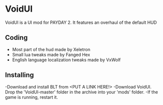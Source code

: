 # VoidUI
VoidUI is a UI mod for PAYDAY 2. It features an overhaul of the default HUD

## Coding
- Most part of the hud made by Xeletron
- Small lua tweaks made by Fanged Hex
- English language localization tweaks made by VxWolf

## Installing
-Download and install BLT from <PUT A LINK HERE!>
-Download VoidUI. Drop the 'VoidUI-master' folder in the archive into your 'mods' folder.
-If the game is running, restart it.
